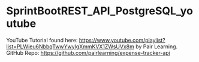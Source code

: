 # SprintBootREST_API_PostgreSQL_youtube
YouTube Tutorial found here: https://www.youtube.com/playlist?list=PLWieu6NbbqTwwYwylgXmmKVX1ZWsUVx8m by Pair Learning. GitHub Repo: https://github.com/pairlearning/expense-tracker-api

